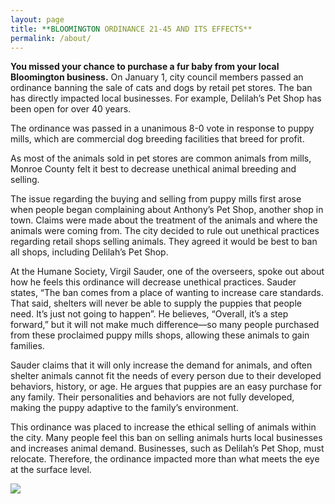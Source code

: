 ```yaml
---
layout: page
title: **BLOOMINGTON ORDINANCE 21-45 AND ITS EFFECTS**
permalink: /about/
---
```


**You missed your chance to purchase a fur baby from your local Bloomington business.** On January 1, city council members passed an ordinance banning the sale of cats and dogs by retail pet stores. The ban has directly impacted local businesses. For example, Delilah’s Pet Shop has been open for over 40 years.

The ordinance was passed in a unanimous 8-0 vote in response to puppy mills, which are commercial dog breeding facilities that breed for profit. 

As most of the animals sold in pet stores are common animals from mills, Monroe County felt it best to decrease unethical animal breeding and selling. 

The issue regarding the buying and selling from puppy mills first arose when people began complaining about Anthony’s Pet Shop, another shop in town. Claims were made about the treatment of the animals and where the animals were coming from. The city decided to rule out unethical practices regarding retail shops selling animals. They agreed it would be best to ban all shops, including Delilah’s Pet Shop.

At the Humane Society, Virgil Sauder, one of the overseers, spoke out about how he feels this ordinance will decrease unethical practices. Sauder states, “The ban comes from a place of wanting to increase care standards. That said, shelters will never be able to supply the puppies that people need. It’s just not going to happen”. He believes, “Overall, it’s a step forward,” but it will not make much difference—so many people purchased from these proclaimed puppy mills shops, allowing these animals to gain families. 

Sauder claims that it will only increase the demand for animals, and often shelter animals cannot fit the needs of every person due to their developed behaviors, history, or age. He argues that puppies are an easy purchase for any family. Their personalities and behaviors are not fully developed, making the puppy adaptive to the family’s environment. 

This ordinance was placed to increase the ethical selling of animals within the city. Many people feel this ban on selling animals hurts local businesses and increases animal demand. Businesses, such as Delilah’s Pet Shop, must relocate. Therefore, the ordinance impacted more than what meets the eye at the surface level.


<a href="{{ '/img/wax_workflow.jpg' | absolute_url }}">
  <img src="{{ '/img/wax_workflow.jpg' | absolute_url }}"/>
</a>
